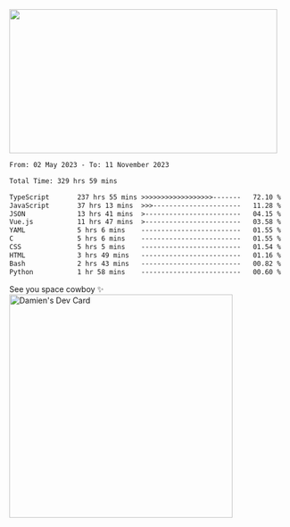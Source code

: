 <img src="https://media.giphy.com/media/11KzOet1ElBDz2/giphy.gif" width="480" height="258" /> 

 <!--START_SECTION:waka-->

```txt
From: 02 May 2023 - To: 11 November 2023

Total Time: 329 hrs 59 mins

TypeScript       237 hrs 55 mins >>>>>>>>>>>>>>>>>>-------   72.10 %
JavaScript       37 hrs 13 mins  >>>----------------------   11.28 %
JSON             13 hrs 41 mins  >------------------------   04.15 %
Vue.js           11 hrs 47 mins  >------------------------   03.58 %
YAML             5 hrs 6 mins    -------------------------   01.55 %
C                5 hrs 6 mins    -------------------------   01.55 %
CSS              5 hrs 5 mins    -------------------------   01.54 %
HTML             3 hrs 49 mins   -------------------------   01.16 %
Bash             2 hrs 43 mins   -------------------------   00.82 %
Python           1 hr 58 mins    -------------------------   00.60 %
```

<!--END_SECTION:waka-->
 
 
 <!--
 <p align="center">
           <img src="https://wakatime.com/share/@b21fb822-1b1e-4a56-b3ac-d647f03795fd/3d8fc332-54a6-4d29-9469-965955d6e018.svg"/>
 </p>
 <p align="center">
  <img src="https://wakatime.com/share/@b21fb822-1b1e-4a56-b3ac-d647f03795fd/5d7b153c-4137-40c1-8270-25e516f9619c.svg"/>
 </p>
 -->
See you space cowboy ✨ 
<a href="https://app.daily.dev/damienCrackito"><img src="https://api.daily.dev/devcards/bdfb4da438e94198b16fb9008a873e8e.png?r=ac3" width="400" alt="Damien's Dev Card"/></a>


 
